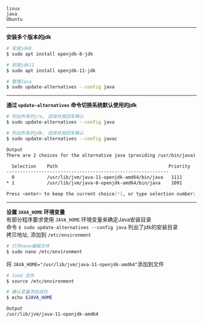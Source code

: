 `linux`  
`java`  
`Ubuntu`

---

**安装多个版本的jdk**

```bash
# 安装jdk8
$ sudo apt install openjdk-8-jdk

# 安装jdk11
$ sudo apt install openjdk-11-jdk
```

```bash
# 管理Java
$ sudo update-alternatives --config java

```

---

**通过 `update-alternatives` 命令切换系统默认使用的jdk**

```bash
# 列出所有的jre, 选择并按回车确认
$ sudo update-alternatives --config java

# 列出所有的jdk, 选择并按回车确认
$ sudo update-alternatives --config javac

Output
There are 2 choices for the alternative java (providing /usr/bin/java).

  Selection    Path                                         Priority   Status
------------------------------------------------------------
  0            /usr/lib/jvm/java-11-openjdk-amd64/bin/java   1111      auto mode
* 1            /usr/lib/jvm/java-8-openjdk-amd64/bin/java    1091      manual mode

Press <enter> to keep the current choice[*], or type selection number:

```


---

**设置 `JAVA_HOME` 环境变量**  
有部分程序要求使用 `JAVA_HOME` 环境变量来确定Java安装目录  
命令 ```$ sudo update-alternatives --config java``` 列出了jdk的安装目录  
拷贝地址, 添加到 `/etc/environment`  

``` bash
# 打开nano编辑文件
$ sudo nano /etc/environment 
```

将 ` JAVA_HOME="/usr/lib/jvm/java-11-openjdk-amd64" `添加到文件

``` bash
# load 文件
$ source /etc/environment
```

``` bash
# 确认变量添加成功
$ echo $JAVA_HOME

Output
/usr/lib/jvm/java-11-openjdk-amd64
```
